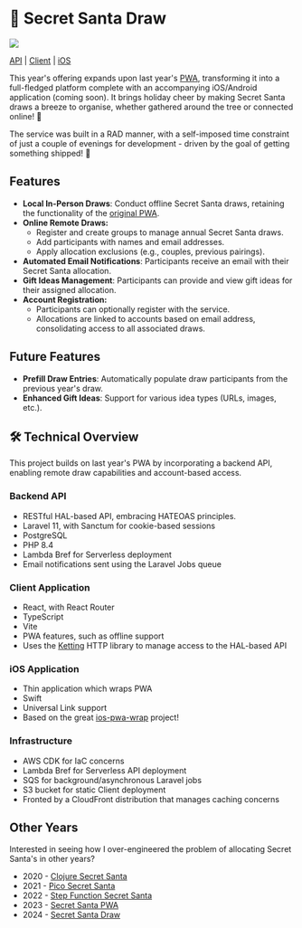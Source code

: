 # 🎅 Secret Santa Draw

<a href="https://apps.apple.com/gb/app/secret-santa-draw/id6738795018"><img src="https://developer.apple.com/assets/elements/badges/download-on-the-app-store.svg" /></a>

[API](./api/) | [Client](./client/) | [iOS](./ios/)

This year's offering expands upon last year's [PWA](https://github.com/eddmann/secret-santa-pwa), transforming it into a full-fledged platform complete with an accompanying iOS/Android application (coming soon).
It brings holiday cheer by making Secret Santa draws a breeze to organise, whether gathered around the tree or connected online! 🎄

The service was built in a RAD manner, with a self-imposed time constraint of just a couple of evenings for development - driven by the goal of getting something shipped! 🚀

## Features

- **Local In-Person Draws**: Conduct offline Secret Santa draws, retaining the functionality of the [original PWA](https://github.com/eddmann/secret-santa-pwa).
- **Online Remote Draws:**
  - Register and create groups to manage annual Secret Santa draws.
  - Add participants with names and email addresses.
  - Apply allocation exclusions (e.g., couples, previous pairings).
- **Automated Email Notifications**: Participants receive an email with their Secret Santa allocation.
- **Gift Ideas Management**: Participants can provide and view gift ideas for their assigned allocation.
- **Account Registration:**
  - Participants can optionally register with the service.
  - Allocations are linked to accounts based on email address, consolidating access to all associated draws.

## Future Features

- **Prefill Draw Entries**: Automatically populate draw participants from the previous year's draw.
- **Enhanced Gift Ideas**: Support for various idea types (URLs, images, etc.).

## 🛠️ Technical Overview

This project builds on last year's PWA by incorporating a backend API, enabling remote draw capabilities and account-based access.

### Backend API

- RESTful HAL-based API, embracing HATEOAS principles.
- Laravel 11, with Sanctum for cookie-based sessions
- PostgreSQL
- PHP 8.4
- Lambda Bref for Serverless deployment
- Email notifications sent using the Laravel Jobs queue

### Client Application

- React, with React Router
- TypeScript
- Vite
- PWA features, such as offline support
- Uses the [Ketting](https://github.com/badgateway/ketting) HTTP library to manage access to the HAL-based API

### iOS Application

- Thin application which wraps PWA
- Swift
- Universal Link support
- Based on the great [ios-pwa-wrap](https://github.com/khmyznikov/ios-pwa-wrap) project!

### Infrastructure

- AWS CDK for IaC concerns
- Lambda Bref for Serverless API deployment
- SQS for background/asynchronous Laravel jobs
- S3 bucket for static Client deployment
- Fronted by a CloudFront distribution that manages caching concerns

## Other Years

Interested in seeing how I over-engineered the problem of allocating Secret Santa's in other years?

- 2020 - [Clojure Secret Santa](https://github.com/eddmann/clojure-secret-santa)
- 2021 - [Pico Secret Santa](https://github.com/eddmann/pico-secret-santa)
- 2022 - [Step Function Secret Santa](https://github.com/eddmann/step-function-secret-santa)
- 2023 - [Secret Santa PWA](https://github.com/eddmann/secret-santa-pwa)
- 2024 - [Secret Santa Draw](https://github.com/eddmann/secret-santa-draw)
